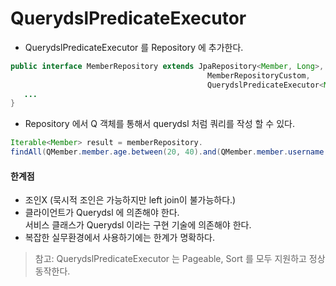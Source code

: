 # QuerydslPredicateExecutor

- QuerydslPredicateExecutor 를 Repository 에 추가한다.
```java
public interface MemberRepository extends JpaRepository<Member, Long>, 
                                            MemberRepositoryCustom, 
                                            QuerydslPredicateExecutor<Member> {
   ...
}
```

- Repository 에서 Q 객체를 통해서 querydsl 처럼 쿼리를 작성 할 수 있다.
```java
Iterable<Member> result = memberRepository.
findAll(QMember.member.age.between(20, 40).and(QMember.member.username.eq("member4")));
```

#### 한계점
- 조인X (묵시적 조인은 가능하지만 left join이 불가능하다.)
- 클라이언트가 Querydsl 에 의존해야 한다.<br>
   서비스 클래스가 Querydsl 이라는 구현 기술에 의존해야 한다.
- 복잡한 실무환경에서 사용하기에는 한계가 명확하다.
> 참고: QuerydslPredicateExecutor 는 Pageable, Sort 를 모두 지원하고 정상 동작한다.

